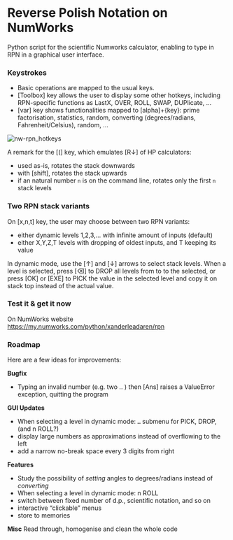 # Reverse Polish Notation on NumWorks

Python script for the scientific Numworks calculator, enabling to type in RPN in a graphical user interface.

### Keystrokes
- Basic operations are mapped to the usual keys.
- [Toolbox] key allows the user to display some other hotkeys, including RPN-specific functions as LastX, OVER, ROLL, SWAP, DUPlicate, …
- [var] key shows functionalities mapped to [alpha]+{key}: prime factorisation, statistics, random, converting (degrees/radians, Fahrenheit/Celsius), random, …

![nw-rpn_hotkeys](https://github.com/user-attachments/assets/844d718f-ada6-4167-80ac-2a7fe744cdc9)


A remark for the [(] key, which emulates [R↓] of HP calculators:

- used as-is, rotates the stack downwards
- with [shift], rotates the stack upwards
- if an natural number `n` is on the command line, rotates only the first `n` stack levels

### Two RPN stack variants
On [x,n,t] key, the user may choose between two RPN variants:
- either dynamic levels 1,2,3,… with infinite amount of inputs (default)
- either X,Y,Z,T levels with dropping of oldest inputs, and T keeping its value

In dynamic mode, use the [↑] and [↓] arrows to select stack levels. When a level is selected, press [⌫] to DROP all levels from to to the selected, or press [OK] or [EXE] to PICK the value in the selected level and copy it on stack top instead of the actual value.

### Test it & get it now
On NumWorks website https://my.numworks.com/python/xanderleadaren/rpn


### Roadmap
Here are a few ideas for improvements:

**Bugfix**
- Typing an invalid number (e.g. two .. ) then [Ans] raises a ValueError exception, quitting the program

**GUI Updates**
- When selecting a level in dynamic mode: `…` submenu for PICK, DROP, (and n ROLL?)
- display large numbers as approximations instead of overflowing to the left
- add a narrow no-break space every 3 digits from right

**Features**
- Study the possibility of *setting* angles to degrees/radians instead of *converting*
- When selecting a level in dynamic mode: n ROLL
- switch between fixed number of d.p., scientific notation, and so on
- interactive “clickable” menus
- store to memories

**Misc**
Read through, homogenise and clean the whole code
